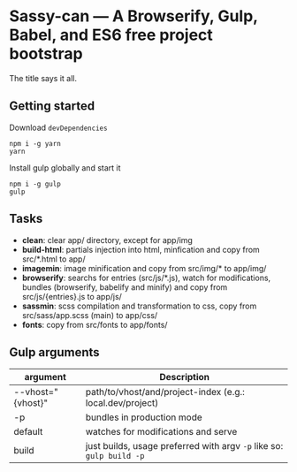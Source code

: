 # Sassy-can — A Browserify, Gulp, Babel, and ES6 free project bootstrap
The title says it all.
## Getting started
Download `devDependencies`
```
npm i -g yarn
yarn
```
Install gulp globally and start it
```
npm i -g gulp
gulp
```
## Tasks
- **clean**: clear app/ directory, except for app/img
- **build-html**: partials injection into html, minfication and copy from src/*.html to app/
- **imagemin**: image minification and copy from src/img/* to app/img/
- **browserify**: searchs for entries (src/js/*.js), watch for modifications, bundles (browserify, babelify and minify) and copy from src/js/{entries}.js to app/js/
- **sassmin**: scss compilation and transformation to css, copy from src/sass/app.scss (main) to app/css/
- **fonts**: copy from src/fonts to app/fonts/

## Gulp arguments
| argument      | Description                                              
|----------|----------------------------------------------------------
| --vhost="{vhost}"  | path/to/vhost/and/project-index (e.g.: local.dev/project)
| -p | bundles in production mode
| default | watches for modifications and serve
| build | just builds, usage preferred with argv `-p` like so: `gulp build -p`